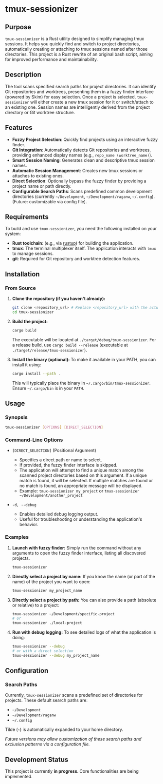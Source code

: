 # tmux-sessionizer

## Purpose

`tmux-sessionizer` is a Rust utility designed to simplify managing tmux sessions. It helps you quickly find and switch to project directories, automatically creating or attaching to tmux sessions named after those directories. This project is a Rust rewrite of an original bash script, aiming for improved performance and maintainability.

## Description

The tool scans specified search paths for project directories. It can identify Git repositories and worktrees, presenting them in a fuzzy finder interface (powered by Skim) for easy selection. Once a project is selected, `tmux-sessionizer` will either create a new tmux session for it or switch/attach to an existing one. Session names are intelligently derived from the project directory or Git worktree structure.

## Features

*   **Fuzzy Project Selection**: Quickly find projects using an interactive fuzzy finder.
*   **Git Integration**: Automatically detects Git repositories and worktrees, providing enhanced display names (e.g., `repo_name (worktree_name)`).
*   **Smart Session Naming**: Generates clean and descriptive tmux session names.
*   **Automatic Session Management**: Creates new tmux sessions or attaches to existing ones.
*   **Direct Selection**: Optionally bypass the fuzzy finder by providing a project name or path directly.
*   **Configurable Search Paths**: Scans predefined common development directories (currently `~/Development`, `~/Development/raganw`, `~/.config`). (Future: customizable via config file).

## Requirements

To build and use `tmux-sessionizer`, you need the following installed on your system:

*   **Rust toolchain**: (e.g., via [rustup](https://rustup.rs/)) for building the application.
*   **tmux**: The terminal multiplexer itself. The application interacts with `tmux` to manage sessions.
*   **git**: Required for Git repository and worktree detection features.

## Installation

### From Source

1.  **Clone the repository (if you haven't already):**
    ```bash
    git clone <repository_url> # Replace <repository_url> with the actual URL
    cd tmux-sessionizer
    ```
2.  **Build the project:**
    ```bash
    cargo build
    ```
    The executable will be located at `./target/debug/tmux-sessionizer`. For a release build, use `cargo build --release` (executable at `./target/release/tmux-sessionizer`).

3.  **Install the binary (optional):**
    To make it available in your PATH, you can install it using:
    ```bash
    cargo install --path .
    ```
    This will typically place the binary in `~/.cargo/bin/tmux-sessionizer`. Ensure `~/.cargo/bin` is in your `PATH`.

## Usage

### Synopsis
```bash
tmux-sessionizer [OPTIONS] [DIRECT_SELECTION]
```

### Command-Line Options

*   `[DIRECT_SELECTION]` (Positional Argument)
    *   Specifies a direct path or name to select.
    *   If provided, the fuzzy finder interface is skipped.
    *   The application will attempt to find a unique match among the scanned project directories based on this argument. If a unique match is found, it will be selected. If multiple matches are found or no match is found, an appropriate message will be displayed.
    *   Example: `tmux-sessionizer my_project` or `tmux-sessionizer ~/Development/another_project`

*   `-d, --debug`
    *   Enables detailed debug logging output.
    *   Useful for troubleshooting or understanding the application's behavior.

### Examples

1.  **Launch with fuzzy finder:**
    Simply run the command without any arguments to open the fuzzy finder interface, listing all discovered projects.
    ```bash
    tmux-sessionizer
    ```

2.  **Directly select a project by name:**
    If you know the name (or part of the name) of the project you want to open:
    ```bash
    tmux-sessionizer my_project_name
    ```

3.  **Directly select a project by path:**
    You can also provide a path (absolute or relative) to a project:
    ```bash
    tmux-sessionizer ~/Development/specific-project
    # or
    tmux-sessionizer ./local-project
    ```

4.  **Run with debug logging:**
    To see detailed logs of what the application is doing:
    ```bash
    tmux-sessionizer --debug
    # or with a direct selection
    tmux-sessionizer --debug my_project_name
    ```

## Configuration

### Search Paths

Currently, `tmux-sessionizer` scans a predefined set of directories for projects. These default search paths are:

*   `~/Development`
*   `~/Development/raganw`
*   `~/.config`

Tilde (`~`) is automatically expanded to your home directory.

*Future versions may allow customization of these search paths and exclusion patterns via a configuration file.*

## Development Status

This project is currently **in progress**. Core functionalities are being implemented.
